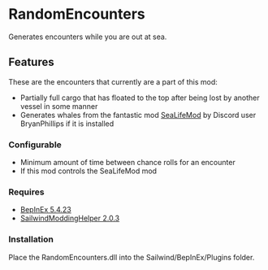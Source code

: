 # RandomEncounters

Generates encounters while you are out at sea.

## Features

These are the encounters that currently are a part of this mod:
* Partially full cargo that has floated to the top after being lost by another vessel in some manner
* Generates whales from the fantastic mod [SeaLifeMod](https://github.com/BryanP-JP19/SailwindSeaLifeMod) by Discord user BryanPhillips if it is installed

### Configurable
* Minimum amount of time between chance rolls for an encounter
* If this mod controls the SeaLifeMod mod

### Requires
* [BepInEx 5.4.23](https://github.com/BepInEx/BepInEx/releases)
* [SailwindModdingHelper 2.0.3](https://thunderstore.io/c/sailwind/p/App24/SailwindModdingHelper/)

### Installation
Place the RandomEncounters.dll into the Sailwind/BepInEx/Plugins folder. 
